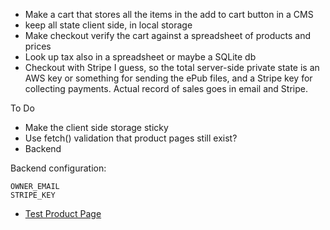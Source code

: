 - Make a cart that stores all the items in the add to cart button in a CMS
- keep all state client side, in local storage
- Make checkout verify the cart against a spreadsheet of products and
  prices
- Look up tax also in a spreadsheet or maybe a SQLite db
- Checkout with Stripe I guess, so the total server-side private state is
  an AWS key or something for sending the ePub files, and a Stripe key for
  collecting payments. Actual record of sales goes in email and Stripe.

To Do
- Make the client side storage sticky
- Use fetch() validation that product pages still exist?
- Backend

Backend configuration:

```
OWNER_EMAIL
STRIPE_KEY
```

- [Test Product Page](test)
